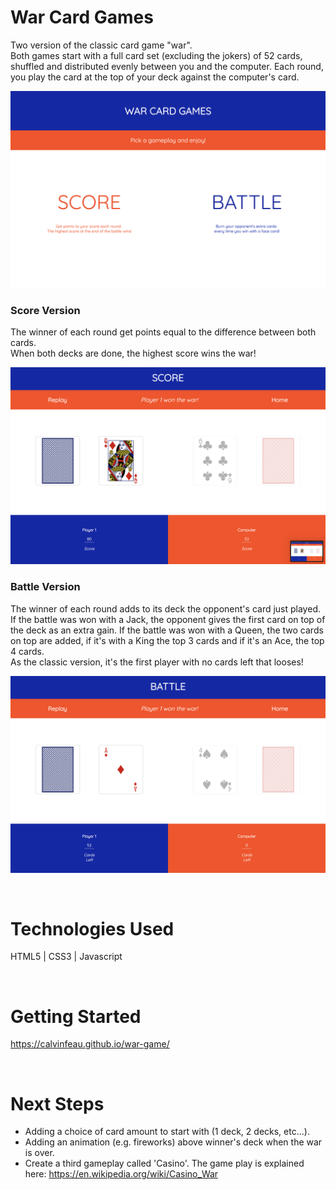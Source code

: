 # War Card Games

Two version of the classic card game "war". 
<br>Both games start with a full card set (excluding the jokers) of 52 cards, shuffled and distributed evenly between you and the computer.
Each round, you play the card at the top of your deck against the computer's card. 

![home page](images/Readme-screenshots/home.png)

### Score Version
The winner of each round get points equal to the difference between both cards.
<br>When both decks are done, the highest score wins the war!

![home page](images/Readme-screenshots/score.png)

### Battle Version
The winner of each round adds to its deck the opponent's card just played. 
<br>If the battle was won with a Jack, the opponent gives the first card on top of the deck as an extra gain. If the battle was won with a Queen, the two cards on top are added, if it's with a King the top 3 cards and if it's an Ace, the top 4 cards.
<br> As the classic version, it's the first player with no cards left that looses!

![home page](images/Readme-screenshots/battle.png)

<br>

# Technologies Used

HTML5 | CSS3 | Javascript

<br>

# Getting Started
https://calvinfeau.github.io/war-game/

<br>

# Next Steps
* Adding a choice of card amount to start with (1 deck, 2 decks, etc...).
* Adding an animation (e.g. fireworks) above winner's deck when the war is over.
* Create a third gameplay called 'Casino'. 
The game play is explained here: https://en.wikipedia.org/wiki/Casino_War